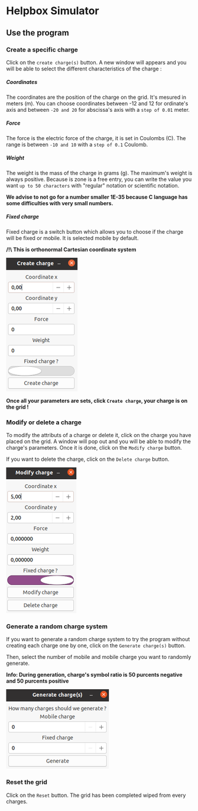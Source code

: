 
# Helpbox Simulator

## Use the program

### Create a specific charge

Click on the `create charge(s)` button.
A new window will appears and you will be able to select the different characteristics of the charge :

##### Coordinates
The coordinates are the position of the charge on the grid.
It's mesured in meters (m).
You can choose coordinates between -12 and 12 for ordinate's axis and between `-20 and 20` for abscissa's axis with a `step of 0.01` meter.

##### Force
The force is the electric force of the charge, it is set in Coulombs (C).
The range is between `-10 and 10` with a `step of 0.1` Coulomb.

##### Weight
The weight is the mass of the charge in grams (g).
The maximum's weight is always positive.
Because is zone is a free entry, you can write the value you want `up to 50 characters` with "regular" notation or scientific notation.

**We advise to not go for a number smaller 1E-35 because C language has some difficulties with very small numbers.**

##### Fixed charge
Fixed charge is a switch button which allows you to choose if the charge will be fixed or mobile.
It is selected mobile by default.

**/!\ This is orthonormal Cartesian coordinate system**

![screeshot of the create charge's window](pictures/create_charge.png)

**Once all your parameters are sets, click `Create charge`, your charge is on the grid !**

### Modify or delete a charge

To modify the attributs of a charge or delete it, click on the charge you have placed on the grid.
A window will pop out and you will be able to modify the charge's parameters.
Once it is done, click on the `Modify charge` button.

If you want to delete the charge, click on the `Delete charge` button.

![screeshot of the modify charge's window](pictures/modify_charge.png)

<div style="page-break-after: always;"></div>

### Generate a random charge system

If you want to generate a random charge system to try the program without creating each charge one by one, click on the `Generate charge(s)` button.

Then, select the number of mobile and mobile charge you want to randomly generate.

**Info: During generation, charge's symbol ratio is 50 purcents negative and 50 purcents positive**

![screeshot of the random charge's window](pictures/random_charge.png)

### Reset the grid

Click on the `Reset` button.
The grid has been completed wiped from every charges.